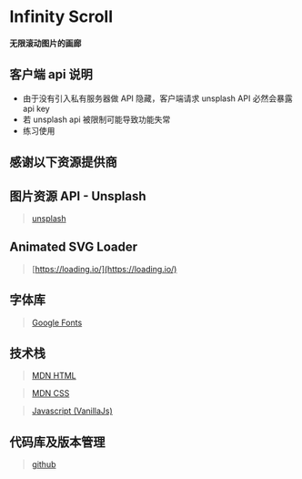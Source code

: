 # Infinity Scroll

**无限滚动图片的画廊**

## 客户端 api 说明

- 由于没有引入私有服务器做 API 隐藏，客户端请求 unsplash API 必然会暴露 api key
- 若 unsplash api 被限制可能导致功能失常
- 练习使用

## 感谢以下资源提供商

## 图片资源 API - Unsplash

> [unsplash](https://unsplash.com/)

## Animated SVG Loader

> [https://loading.io/](https://loading.io/)

## 字体库

> [Google Fonts](https://fonts.google.com)

## 技术栈

> [MDN HTML](https://developer.mozilla.org/zh-CN/docs/Learn/HTML)

> [MDN CSS](https://developer.mozilla.org/zh-CN/docs/Learn/CSS)

> [Javascript (VanillaJs)](https://developer.mozilla.org/zh-CN/docs/Learn/JavaScript)

## 代码库及版本管理

> [github](https://github.com/)
